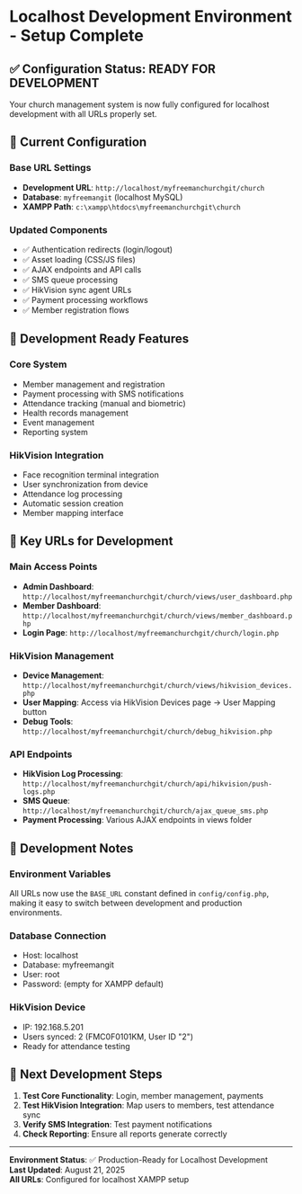 # Localhost Development Environment - Setup Complete

## ✅ Configuration Status: READY FOR DEVELOPMENT

Your church management system is now fully configured for localhost development with all URLs properly set.

## 🔧 Current Configuration

### Base URL Settings
- **Development URL**: `http://localhost/myfreemanchurchgit/church`
- **Database**: `myfreemangit` (localhost MySQL)
- **XAMPP Path**: `c:\xampp\htdocs\myfreemanchurchgit\church`

### Updated Components
- ✅ Authentication redirects (login/logout)
- ✅ Asset loading (CSS/JS files)
- ✅ AJAX endpoints and API calls
- ✅ SMS queue processing
- ✅ HikVision sync agent URLs
- ✅ Payment processing workflows
- ✅ Member registration flows

## 🚀 Development Ready Features

### Core System
- Member management and registration
- Payment processing with SMS notifications
- Attendance tracking (manual and biometric)
- Health records management
- Event management
- Reporting system

### HikVision Integration
- Face recognition terminal integration
- User synchronization from device
- Attendance log processing
- Automatic session creation
- Member mapping interface

## 🔗 Key URLs for Development

### Main Access Points
- **Admin Dashboard**: `http://localhost/myfreemanchurchgit/church/views/user_dashboard.php`
- **Member Dashboard**: `http://localhost/myfreemanchurchgit/church/views/member_dashboard.php`
- **Login Page**: `http://localhost/myfreemanchurchgit/church/login.php`

### HikVision Management
- **Device Management**: `http://localhost/myfreemanchurchgit/church/views/hikvision_devices.php`
- **User Mapping**: Access via HikVision Devices page → User Mapping button
- **Debug Tools**: `http://localhost/myfreemanchurchgit/church/debug_hikvision.php`

### API Endpoints
- **HikVision Log Processing**: `http://localhost/myfreemanchurchgit/church/api/hikvision/push-logs.php`
- **SMS Queue**: `http://localhost/myfreemanchurchgit/church/ajax_queue_sms.php`
- **Payment Processing**: Various AJAX endpoints in views folder

## 📝 Development Notes

### Environment Variables
All URLs now use the `BASE_URL` constant defined in `config/config.php`, making it easy to switch between development and production environments.

### Database Connection
- Host: localhost
- Database: myfreemangit
- User: root
- Password: (empty for XAMPP default)

### HikVision Device
- IP: 192.168.5.201
- Users synced: 2 (FMC0F0101KM, User ID "2")
- Ready for attendance testing

## 🎯 Next Development Steps

1. **Test Core Functionality**: Login, member management, payments
2. **Test HikVision Integration**: Map users to members, test attendance sync
3. **Verify SMS Integration**: Test payment notifications
4. **Check Reporting**: Ensure all reports generate correctly

---

**Environment Status**: ✅ Production-Ready for Localhost Development  
**Last Updated**: August 21, 2025  
**All URLs**: Configured for localhost XAMPP setup
